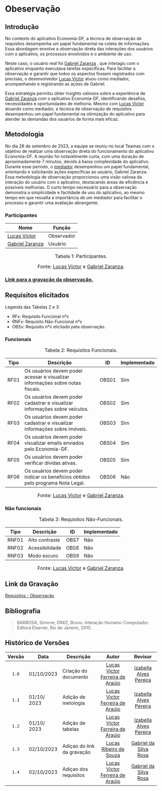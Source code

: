 # Obeservação
## Introdução

No contexto do aplicativo Economia-DF, a técnica de observação de requisitos desempenha um papel fundamental na coleta de informações. Essa abordagem envolve a observação direta das interações dos usuários com o aplicativo, os processos envolvidos e o ambiente de uso.

Neste caso, o usuário real foi [Gabriel Zaranza](#) , que interagiu com o aplicativo enquanto executava tarefas específicas. Para facilitar a observação e garantir que todos os aspectos fossem registrados com precisão, o desenvolvedor [Lucas Victor](https://github.com/Lucas13032003) atuou como mediador, acompanhando e registrando as ações de Gabriel.

Essa estratégia permitiu obter insights valiosos sobre a experiência de [Gabriel Zaranza](#) com o aplicativo Economia-DF, identificando desafios, necessidades e oportunidades de melhoria. Mesmo com [Lucas Victor](https://github.com/Lucas13032003) atuando como mediador, a técnica de observação de requisitos desempenhou um papel fundamental na otimização do aplicativo para atender às demandas dos usuários de forma mais eficaz.



## Metodologia

No dia 28 de setembro de 2023, a equipe se reuniu no local Teamas com o objetivo de realizar uma observação direta do funcionamento do aplicativo Economia-DF. A reunião foi notavelmente curta, com uma duração de aproximadamente 7 minutos, devido à baixa complexidade do aplicativo. Durante esse período, o [mediador](https://github.com/Lucas13032003) desempenhou um papel fundamental, orientando e solicitando ações específicas ao usuário, Gabriel Zaranza. Essa metodologia de observação proporcionou uma visão valiosa da interação do usuário com o aplicativo, destacando áreas de eficiência e possíveis melhorias. O curto tempo necessário para a observação demonstra a simplicidade e facilidade de uso do aplicativo, ao mesmo tempo em que ressalta a importância de um mediador para facilitar o processo e garantir uma avaliação abrangente.

### Participantes
<center>

| Nome                                             | Função                   |
| ------------------------------------------------ | ------------------------ |
| [Lucas Victor](https://github.com/Lucas13032003)  | Observador               |
| [Gabriel Zaranza](#) | Usuário |

</center>

<font size="3"><p style="text-align: center">Tabela 1: Participantes.</p></font>


<font size="3"><p style="text-align: center">Fonte: [Lucas Víctor](#) e [Gabriel Zaranza](#).</p></font>

### [Link para a gravação da observação.](#)

## Requisitos elicitados

Legenda das Tabelas 2 e 3:

- RFx: Requisito Funcional nºx
- RNFx: Requisito Não-Funcional nºx
- OBSx: Requisito nºx elicitado pela observação.

### Funcionais

<font size="3"><p style="text-align: center">Tabela 2: Requisitos Funcionais.</p></font>

<center>
  
| Tipo | Descrição                                                                                                             | ID    | Implementado |
| ---- | --------------------------------------------------------------------------------------------------------------------- | ----- | ------------ |
| RF01 | Os usuários devem poder acessar e visualizar informações sobre notas fiscais.                                         | OBS01 | Sim          |
| RF02 | Os usuários devem poder cadastrar e visualizar informações sobre veículos.                                             | OBS02 | Sim          |
| RF03 | Os usuários devem poder cadastrar e visualizar informações sobre imóveis.                                              | OBS03 | Sim          |
| RF04 | Os usuários devem poder visualizar emails enviados pelo Economia-DF.                                                    | OBS04 | Sim          |
| RF05 | Os usuários devem poder verificar dívidas ativas.                                                                     | OBS05 | Sim          |
| RF06 | Os usuários devem poder indicar os benefícios obtidos pelo programa Nota Legal.                                        | OBS06 | Não          |




</center>

<font size="3"><p style="text-align: center">Fonte: [Lucas Victor](https://github.com/Lucas13032003) e [Gabriel Zaranza](#).</p></font>

### Não funcionais

<font size="3"><p style="text-align: center">Tabela 3: Requisitos Não-Funcionais.</p></font>

<center>

| Tipo  | Descrição                                           | ID   | Implementado |
| ----- | --------------------------------------------------- | ---- | ------------ |
| RNF01 | Alto contraste                                      | OBS7 | Não          |
| RNF02 | Acessibilidade                                      | OBS8 | Não          |
| RNF03 | Modo escuro                                         | OBS9 | Não          |

</center>

<font size="3"><p style="text-align: center">Fonte: [Lucas Víctor](#) e [Gabriel Zaranza](#).</p></font>

## Link da Gravação

[Requisitos - Observação](https://youtu.be/FqZE06Z8-Yo)

## Bibliografia
> BARBOSA, Simone; DINIZ, Bruno. Interação Humano-Computador. Editora Elsevier, Rio de Janeiro, 2010.


## Histórico de Versões
| Versão | Data       | Descrição            | Autor                                                      | Revisor                                     |
| :----: | ---------- | -------------------- | :--------------------------------------------------------: | :-----------------------------------------: |
| `1.0`  | 01/10/2023 | Criação do documento |[Lucas Victor Ferreira de Araújo](https://github.com/Lucas13032003)  | [Izabella Alves Pereira](https://github.com/izabellaalves)|
| `1.1`  | 01/10/ 2023 | Adição de metologia |[Lucas Victor Ferreira de Araújo](https://github.com/Lucas13032003)  | [Izabella Alves Pereira](https://github.com/izabellaalves)|
| `1.2`  | 01/10/ 2023 | Adição de tabelas |[Lucas Victor Ferreira de Araújo](https://github.com/Lucas13032003)  | [Izabella Alves Pereira](https://github.com/izabellaalves)|
| `1.3`  | 02/10/2023 | Adiçao do link da gravação | [Lucas Ribeiro de Souza](https://github.com/lucassouzs) | [Gabriel da Silva Rosa](https://github.com/gabrielrosa09) |
| `1.4`  | 02/10/2023 | Adiçao dos requisitos |[Lucas Victor Ferreira de Araújo](https://github.com/Lucas13032003)| [Gabriel da Silva Rosa](https://github.com/gabrielrosa09) |
